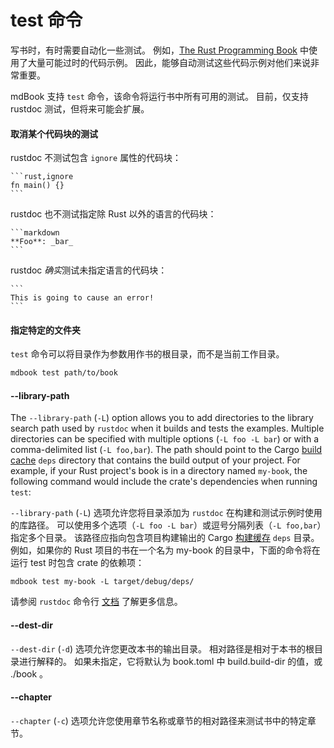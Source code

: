 #   test 命令

写书时，有时需要自动化一些测试。 例如，[The Rust Programming Book](https://doc.rust-lang.org/stable/book/) 中使用了大量可能过时的代码示例。 因此，能够自动测试这些代码示例对他们来说非常重要。

mdBook 支持 `test` 命令，该命令将运行书中所有可用的测试。 目前，仅支持 rustdoc 测试，但将来可能会扩展。

#### 取消某个代码块的测试

rustdoc 不测试包含 `ignore` 属性的代码块：

    ```rust,ignore
    fn main() {}
    ```

rustdoc 也不测试指定除 Rust 以外的语言的代码块：

    ```markdown
    **Foo**: _bar_
    ```

rustdoc *确实*测试未指定语言的代码块：

    ```
    This is going to cause an error!
    ```

#### 指定特定的文件夹

`test` 命令可以将目录作为参数用作书的根目录，而不是当前工作目录。

```bash
mdbook test path/to/book
```

#### --library-path

The `--library-path` (`-L`) option allows you to add directories to the library search path used by `rustdoc` when it builds and tests the examples. Multiple directories can be specified with multiple options (`-L foo -L bar`) or with a comma-delimited list (`-L foo,bar`). The path should point to the Cargo [build cache](https://doc.rust-lang.org/cargo/guide/build-cache.html) `deps` directory that contains the build output of your project. For example, if your Rust project's book is in a directory named `my-book`, the following command would include the crate's dependencies when running `test`:

`--library-path` (`-L`) 选项允许您将目录添加为 `rustdoc` 在构建和测试示例时使用的库路径。 可以使用多个选项（`-L foo -L bar`）或逗号分隔列表（`-L foo,bar`）指定多个目录。 该路径应指向包含项目构建输出的 Cargo [构建缓存](https://doc.rust-lang.org/cargo/guide/build-cache.html) `deps` 目录。 例如，如果你的 Rust 项目的书在一个名为 my-book 的目录中，下面的命令将在运行 test 时包含 crate 的依赖项：

```shell
mdbook test my-book -L target/debug/deps/
```

请参阅 `rustdoc` 命令行 [文档](https://doc.rust-lang.org/rustdoc/command-line-arguments.html#-l--library-path-where-to-look-for-dependencies) 了解更多信息。


#### --dest-dir

`--dest-dir` (`-d`) 选项允许您更改本书的输出目录。 相对路径是相对于本书的根目录进行解释的。 如果未指定，它将默认为 book.toml 中 build.build-dir 的值，或 ./book 。


#### --chapter

`--chapter` (`-c`) 选项允许您使用章节名称或章节的相对路径来测试书中的特定章节。